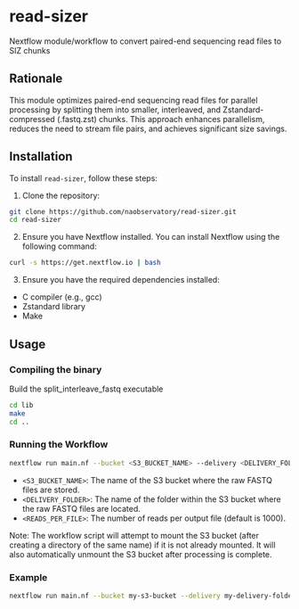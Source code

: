 # read-sizer
Nextflow module/workflow to convert paired-end sequencing read files to SIZ chunks

## Rationale
This module optimizes paired-end sequencing read files for parallel processing by splitting them into smaller, interleaved, and Zstandard-compressed (.fastq.zst) chunks. This approach enhances parallelism, reduces the need to stream file pairs, and achieves significant size savings.

## Installation
To install `read-sizer`, follow these steps:

1. Clone the repository:
```bash
git clone https://github.com/naobservatory/read-sizer.git
cd read-sizer
```
2. Ensure you have Nextflow installed. You can install Nextflow using the following command:
```bash
curl -s https://get.nextflow.io | bash
```
3. Ensure you have the required dependencies installed:
- C compiler (e.g., gcc)
- Zstandard library
- Make

## Usage

### Compiling the binary
Build the split_interleave_fastq executable
```bash
cd lib
make
cd ..
```

### Running the Workflow
```bash
nextflow run main.nf --bucket <S3_BUCKET_NAME> --delivery <DELIVERY_FOLDER> --reads_per_file <READS_PER_FILE>
```
- `<S3_BUCKET_NAME>`: The name of the S3 bucket where the raw FASTQ files are stored.
- `<DELIVERY_FOLDER>`: The name of the folder within the S3 bucket where the raw FASTQ files are located.
- `<READS_PER_FILE>`: The number of reads per output file (default is 1000).

Note: The workflow script will attempt to mount the S3 bucket (after creating a directory of the same name) if it is not already mounted. It will also automatically unmount the S3 bucket after processing is complete.

### Example
```bash
nextflow run main.nf --bucket my-s3-bucket --delivery my-delivery-folder --reads_per_file 10000000
```